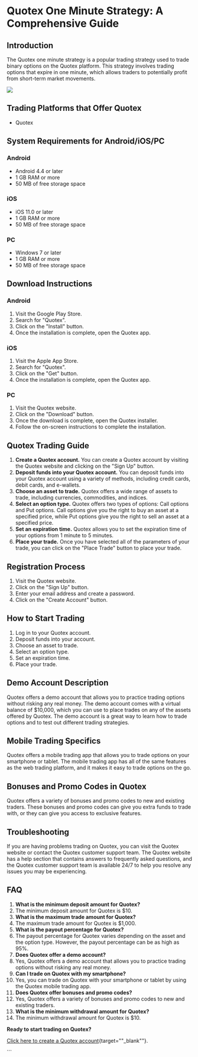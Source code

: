 # Quotex One Minute Strategy: A Comprehensive Guide

## Introduction

The Quotex one minute strategy is a popular trading strategy used to
trade binary options on the Quotex platform. This strategy involves
trading options that expire in one minute, which allows traders to
potentially profit from short-term market movements.

[![](https://static.quotex.io/files/4_en/300_250.jpg)](https://traff.sbs/brokerqxlid)

## Trading Platforms that Offer Quotex

-   Quotex

## System Requirements for Android/iOS/PC

### Android

-   Android 4.4 or later
-   1 GB RAM or more
-   50 MB of free storage space

### iOS

-   iOS 11.0 or later
-   1 GB RAM or more
-   50 MB of free storage space

### PC

-   Windows 7 or later
-   1 GB RAM or more
-   50 MB of free storage space

## Download Instructions

### Android

1.  Visit the Google Play Store.
2.  Search for "Quotex".
3.  Click on the "Install" button.
4.  Once the installation is complete, open the Quotex app.

### iOS

1.  Visit the Apple App Store.
2.  Search for "Quotex".
3.  Click on the "Get" button.
4.  Once the installation is complete, open the Quotex app.

### PC

1.  Visit the Quotex website.
2.  Click on the "Download" button.
3.  Once the download is complete, open the Quotex installer.
4.  Follow the on-screen instructions to complete the installation.

## Quotex Trading Guide

1.  **Create a Quotex account.** You can create a Quotex account by
    visiting the Quotex website and clicking on the "Sign Up"
    button.
2.  **Deposit funds into your Quotex account.** You can deposit funds
    into your Quotex account using a variety of methods, including
    credit cards, debit cards, and e-wallets.
3.  **Choose an asset to trade.** Quotex offers a wide range of assets
    to trade, including currencies, commodities, and indices.
4.  **Select an option type.** Quotex offers two types of options: Call
    options and Put options. Call options give you the right to buy an
    asset at a specified price, while Put options give you the right to
    sell an asset at a specified price.
5.  **Set an expiration time.** Quotex allows you to set the expiration
    time of your options from 1 minute to 5 minutes.
6.  **Place your trade.** Once you have selected all of the parameters
    of your trade, you can click on the "Place Trade" button to
    place your trade.

## Registration Process

1.  Visit the Quotex website.
2.  Click on the "Sign Up" button.
3.  Enter your email address and create a password.
4.  Click on the "Create Account" button.

## How to Start Trading

1.  Log in to your Quotex account.
2.  Deposit funds into your account.
3.  Choose an asset to trade.
4.  Select an option type.
5.  Set an expiration time.
6.  Place your trade.

## Demo Account Description

Quotex offers a demo account that allows you to practice trading options
without risking any real money. The demo account comes with a virtual
balance of \$10,000, which you can use to place trades on any of the
assets offered by Quotex. The demo account is a great way to learn how
to trade options and to test out different trading strategies.

## Mobile Trading Specifics

Quotex offers a mobile trading app that allows you to trade options on
your smartphone or tablet. The mobile trading app has all of the same
features as the web trading platform, and it makes it easy to trade
options on the go.

## Bonuses and Promo Codes in Quotex

Quotex offers a variety of bonuses and promo codes to new and existing
traders. These bonuses and promo codes can give you extra funds to trade
with, or they can give you access to exclusive features.

## Troubleshooting

If you are having problems trading on Quotex, you can visit the Quotex
website or contact the Quotex customer support team. The Quotex website
has a help section that contains answers to frequently asked questions,
and the Quotex customer support team is available 24/7 to help you
resolve any issues you may be experiencing.

## FAQ

1.  **What is the minimum deposit amount for Quotex?**
2.  The minimum deposit amount for Quotex is \$10.
3.  **What is the maximum trade amount for Quotex?**
4.  The maximum trade amount for Quotex is \$1,000.
5.  **What is the payout percentage for Quotex?**
6.  The payout percentage for Quotex varies depending on the asset and
    the option type. However, the payout percentage can be as high as
    95%.
7.  **Does Quotex offer a demo account?**
8.  Yes, Quotex offers a demo account that allows you to practice
    trading options without risking any real money.
9.  **Can I trade on Quotex with my smartphone?**
10. Yes, you can trade on Quotex with your smartphone or tablet by using
    the Quotex mobile trading app.
11. **Does Quotex offer bonuses and promo codes?**
12. Yes, Quotex offers a variety of bonuses and promo codes to new and
    existing traders.
13. **What is the minimum withdrawal amount for Quotex?**
14. The minimum withdrawal amount for Quotex is \$10.

**Ready to start trading on Quotex?**

[Click here to create a Quotex
account](\%22https://traff.sbs/brokerqxlid\%22){target=""_blank""}.

\`\`\`

